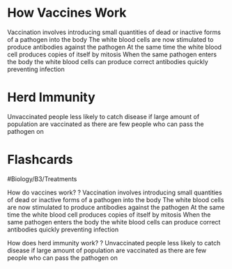 # How Vaccines Work
Vaccination involves introducing small quantities of dead or inactive forms of a pathogen into the body
The white blood cells are now stimulated to produce antibodies against the pathogen
At the same time the white blood cell produces copies of itself by mitosis 
When the same pathogen enters the body the white blood cells can produce correct antibodies quickly preventing infection

# Herd Immunity
Unvaccinated people less likely to catch disease if large amount of population are vaccinated as there are few people who can pass the pathogen on

# Flashcards

#Biology/B3/Treatments 

How do vaccines work?
?
Vaccination involves introducing small quantities of dead or inactive forms of a pathogen into the body
The white blood cells are now stimulated to produce antibodies against the pathogen
At the same time the white blood cell produces copies of itself by mitosis 
When the same pathogen enters the body the white blood cells can produce correct antibodies quickly preventing infection

How does herd immunity work?
?
Unvaccinated people less likely to catch disease if large amount of population are vaccinated as there are few people who can pass the pathogen on